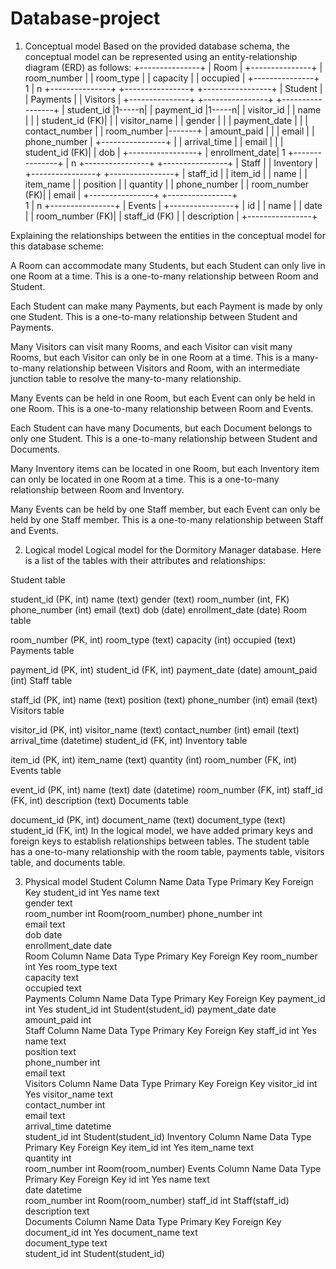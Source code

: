 # Database-project

1. Conceptual model
Based on the provided database schema, the conceptual model can be represented using an entity-relationship diagram (ERD) as follows:
                              +---------------+
                              |   Room        |
                              +---------------+
                              | room_number   |
                              | room_type     |
                              | capacity      |
                              | occupied      |
                              +---------------+
                                      1
                                      |
                                      n
+---------------+            +----------------+            +-----------------+
|   Student     |            |   Payments     |            |     Visitors     |
+---------------+            +----------------+            +-----------------+
| student_id    |1-----n|    | payment_id     |1-----n|    | visitor_id      |
| name          |       |    | student_id (FK)|       |    | visitor_name   |
| gender        |       |    | payment_date  |       |    | contact_number |
| room_number   |-------+    | amount_paid   |       |    | email          |
| phone_number  |            +----------------+       |    | arrival_time   |
| email         |                                      |    | student_id (FK)|
| dob           |                                      +-----------------+
| enrollment_date|                                               1
+---------------+                                               |
                                                                 n
                             +----------------+             +----------------+
                             |    Staff       |             |    Inventory   |
                             +----------------+             +----------------+
                             | staff_id       |             | item_id        |
                             | name           |             | item_name      |
                             | position       |             | quantity       |
                             | phone_number   |             | room_number (FK)|
                             | email          |             +----------------+
                             +----------------+                
                                       1
                                       |
                                       n
                               +----------------+
                               |    Events      |
                               +----------------+
                               | id             |
                               | name           |
                               | date           |
                               | room_number (FK)|
                               | staff_id (FK)  |
                               | description    |
                               +----------------+

Explaining the relationships between the entities in the conceptual model for this database scheme:

A Room can accommodate many Students, but each Student can only live in one Room at a time. This is a one-to-many relationship between Room and Student.

Each Student can make many Payments, but each Payment is made by only one Student. This is a one-to-many relationship between Student and Payments.

Many Visitors can visit many Rooms, and each Visitor can visit many Rooms, but each Visitor can only be in one Room at a time. This is a many-to-many relationship between Visitors and Room, with an intermediate junction table to resolve the many-to-many relationship.

Many Events can be held in one Room, but each Event can only be held in one Room. This is a one-to-many relationship between Room and Events.

Each Student can have many Documents, but each Document belongs to only one Student. This is a one-to-many relationship between Student and Documents.

Many Inventory items can be located in one Room, but each Inventory item can only be located in one Room at a time. This is a one-to-many relationship between Room and Inventory.

Many Events can be held by one Staff member, but each Event can only be held by one Staff member. This is a one-to-many relationship between Staff and Events.

2. Logical model
Logical model for the Dormitory Manager database. Here is a list of the tables with their attributes and relationships:

Student table

student_id (PK, int)
name (text)
gender (text)
room_number (int, FK)
phone_number (int)
email (text)
dob (date)
enrollment_date (date)
Room table

room_number (PK, int)
room_type (text)
capacity (int)
occupied (text)
Payments table

payment_id (PK, int)
student_id (FK, int)
payment_date (date)
amount_paid (int)
Staff table

staff_id (PK, int)
name (text)
position (text)
phone_number (int)
email (text)
Visitors table

visitor_id (PK, int)
visitor_name (text)
contact_number (int)
email (text)
arrival_time (datetime)
student_id (FK, int)
Inventory table

item_id (PK, int)
item_name (text)
quantity (int)
room_number (FK, int)
Events table

event_id (PK, int)
name (text)
date (datetime)
room_number (FK, int)
staff_id (FK, int)
description (text)
Documents table

document_id (PK, int)
document_name (text)
document_type (text)
student_id (FK, int)
In the logical model, we have added primary keys and foreign keys to establish relationships between tables. The student table has a one-to-many relationship with the room table, payments table, visitors table, and documents table.

3. Physical model
Student
Column Name	Data Type	Primary Key	Foreign Key
student_id	int	Yes	
name	text		
gender	text		
room_number	int		Room(room_number)
phone_number	int		
email	text		
dob	date		
enrollment_date	date		
Room
Column Name	Data Type	Primary Key	Foreign Key
room_number	int	Yes	
room_type	text		
capacity	text		
occupied	text		
Payments
Column Name	Data Type	Primary Key	Foreign Key
payment_id	int	Yes	
student_id	int		Student(student_id)
payment_date	date		
amount_paid	int		
Staff
Column Name	Data Type	Primary Key	Foreign Key
staff_id	int	Yes	
name	text		
position	text		
phone_number	int		
email	text		
Visitors
Column Name	Data Type	Primary Key	Foreign Key
visitor_id	int	Yes	
visitor_name	text		
contact_number	int		
email	text		
arrival_time	datetime		
student_id	int		Student(student_id)
Inventory
Column Name	Data Type	Primary Key	Foreign Key
item_id	int	Yes	
item_name	text		
quantity	int		
room_number	int		Room(room_number)
Events
Column Name	Data Type	Primary Key	Foreign Key
id	int	Yes	
name	text		
date	datetime		
room_number	int		Room(room_number)
staff_id	int		Staff(staff_id)
description	text		
Documents
Column Name	Data Type	Primary Key	Foreign Key
document_id	int	Yes	
document_name	text		
document_type	text		
student_id	int		Student(student_id)
